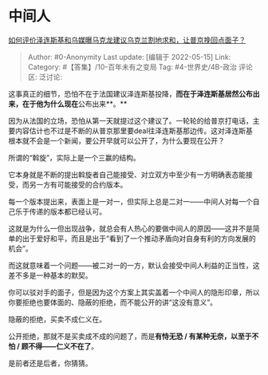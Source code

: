# 中间人
[如何评价泽连斯基和乌媒曝马克龙建议乌克兰割地求和，让普京挽回点面子？](https://www.zhihu.com/question/532816255/answer/2486088737)

> Author: #0-Anonymity
> Last update: [编辑于 2022-05-15]
> Link:
> Category: #【答集】/10-百年未有之变局
> Tag: #4-世界史/4B-政治
> 评论区:
> 泛讨论:

这事真正的细节，恐怕不在于法国建议泽连斯基投降，**而在于泽连斯基居然公布出来，**在于他为什么**现在**公布出来**。**

因为从法国的立场，恐怕从第一天就提过这个建议了。一轮轮的给普京打电话，主要内容估计也不过是不断的从普京那里要deal往泽连斯基那边传。这对泽连斯基根本就不会是一个新闻，要公开早就可以公开了，为什么要现在公开？

所谓的“斡旋”，实际上是一个三赢的结构。

它本身就是不断的提出斡旋者自己能接受、对立双方中至少有一方明确表态能接受，而另一方有可能接受的合约版本。

每一个版本提出来，表面上是一对一，但实际上总是二对一——中间人对每一个自己乐于传递的版本都已经认可。

这就是为什么一但出现战争，就总会有人热心的要做中间人的原因——这并不是简单的出于爱好和平，而且是出于“看到了一个推动矛盾向对自身有利的方向发展的机会”。

而这就意味着一个问题——被二对一的一方，默认会接受中间人利益的正当性，这差不多是一种基本的默契。

你可以驳对手的面子，但是因为这个方案上其实盖着一个中间人的隐形印章，所以你要拒绝也要体面的、隐蔽的拒绝，而不能公开的讲“这没有意义”。

隐蔽的拒绝，买卖不成仁义在。

公开拒绝，那就不是买卖成不成的问题了，而是**有恃无恐 / 有某种无奈，以至于不怕 / 顾不得——仁义不在了**。

是前者还是后者，你猜猜。
